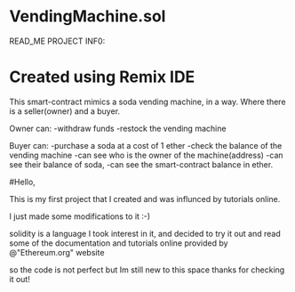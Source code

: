# VendingMachine.sol

READ_ME PROJECT INF0:
# Created using Remix IDE

This smart-contract mimics a soda vending machine, in a way. Where there is a seller(owner) and a buyer.

Owner can:
-withdraw funds
-restock the vending machine

Buyer can:
-purchase a soda at a cost of 1 ether
-check the balance of the vending machine
-can see who is the owner of the machine(address)
-can see their balance of soda,
-can see the smart-contract balance in ether.



#Hello,

This is my first project that I created and was influnced by tutorials online.

I just made some modifications to it :-)

solidity is a language I took interest in it, and decided to try it out and read some of the documentation and tutorials online provided by  @"Ethereum.org" website

so the code is not perfect but Im still new to this space thanks for checking it out!

